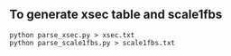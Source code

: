 ## To generate xsec table and scale1fbs

    python parse_xsec.py > xsec.txt
    python parse_scale1fbs.py > scale1fbs.txt
